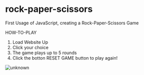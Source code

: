 # rock-paper-scissors
First Usage of JavaScript, creating a Rock-Paper-Scissors Game

HOW-TO-PLAY
1. Load Website Up
2. Click your choice
3. The game plays up to 5 rounds
4. Click the botton RESET GAME button to play again!


![unknown](https://user-images.githubusercontent.com/91503688/182937281-8caa4ec4-0e6b-4bb7-8dc9-6221626dafa6.png)
